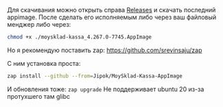 Для скачивания можно открыть справа [Releases](https://github.com/Jipok/MoySklad-Kassa-AppImage/releases) и скачать последний appimage. После сделать его исполняемым либо через ваш файловый менджер либо через:

```bash
chmod +x ./moysklad-kassa_4.267.0-7745.AppImage
```

Но я рекомендую поставить zap: https://github.com/srevinsaju/zap

С ним установка проста:
```bash
zap install --github --from=Jipok/MoySklad-Kassa-AppImage
```

И обновления тоже: `zap upgrade`
Не поддерживает ubuntu 20 из-за протухшего там glibc
